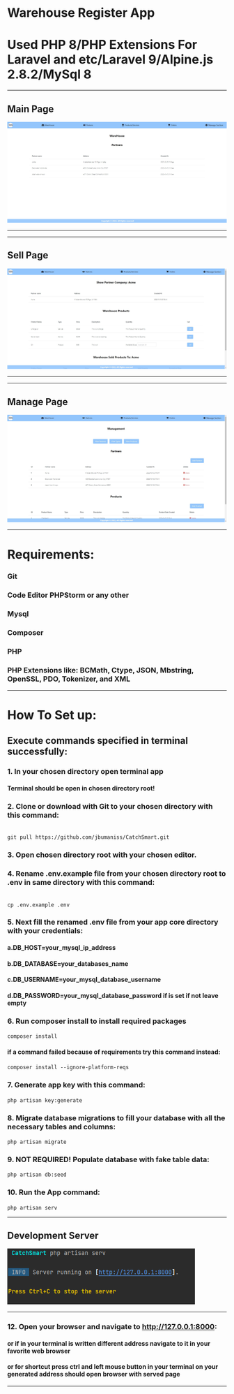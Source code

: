 # Warehouse Register App

# Used PHP 8/PHP Extensions For Laravel and etc/Laravel 9/Alpine.js 2.8.2/MySql 8


---

## Main Page

![Screenshot](mainpage.png)

---

---

## Sell Page

![Screenshot](sellpage.png)

---
---

## Manage Page

![Screenshot](managepage.png)

---

# Requirements:

### Git
### Code Editor PHPStorm or any other
### Mysql
### Composer
### PHP
### PHP Extensions like: BCMath, Ctype, JSON, Mbstring, OpenSSL, PDO, Tokenizer, and XML

---

# How To Set up:

## Execute commands specified in terminal successfully:


### 1. In your chosen directory open terminal app
#### Terminal should be open in chosen directory root!

### 2. Clone or download with Git to your chosen directory with this command:

```

git pull https://github.com/jbumaniss/CatchSmart.git

```

### 3. Open chosen directory root with your chosen editor.

### 4. Rename .env.example file from your chosen directory root to .env in same directory with this command:

```

cp .env.example .env

```


### 5. Next fill the renamed .env file from your app core directory with your credentials:

#### a.DB_HOST=your_mysql_ip_address
#### b.DB_DATABASE=your_databases_name
#### c.DB_USERNAME=your_mysql_database_username
#### d.DB_PASSWORD=your_mysql_database_password if is set if not leave empty

### 6. Run composer install to install required packages

```
composer install
```

#### if a command failed because of requirements try this command instead:

```
composer install --ignore-platform-reqs
```

### 7. Generate app key with this command:

```
php artisan key:generate
```

### 8. Migrate database migrations to fill your database with all the necessary tables and columns:

```
php artisan migrate
```


### 9. NOT REQUIRED! Populate database with fake table data:

```
php artisan db:seed
```

### 10. Run the App command:

````
php artisan serv
````

---

## Development Server
![Screenshot](phpartisanserv.png)

---

### 12. Open your browser and navigate to http://127.0.0.1:8000:
####  or if in your terminal is written different address navigate to it in your favorite web browser
####  or for shortcut press ctrl and left mouse button in your terminal on your generated address should open browser with served page

---





